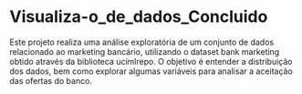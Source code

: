 # Visualiza-o_de_dados_Concluido
Este projeto realiza uma análise exploratória de um conjunto de dados relacionado ao marketing bancário, utilizando o dataset bank marketing obtido através da biblioteca ucimlrepo. O objetivo é entender a distribuição dos dados, bem como explorar algumas variáveis para analisar a aceitação das ofertas do banco.
